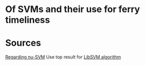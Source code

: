 # Of SVMs and their use for ferry timeliness









# Sources
[Regarding nu-SVM](http://scholar.google.com/citations?view_op=view_citation&hl=en&user=Tb0ZrYwAAAAJ&citation_for_view=Tb0ZrYwAAAAJ:d1gkVwhDpl0C)
Use top result for [LibSVM algorithm](http://scholar.google.com/scholar?hl=en&q=R.-E.+Fan%2C+P.-H.+Chen%2C+and+C.-J.+Lin.+Working+set+selection+using+second+order+information+for+training+SVM.&btnG=&as_sdt=1%2C48&as_sdtp=)
